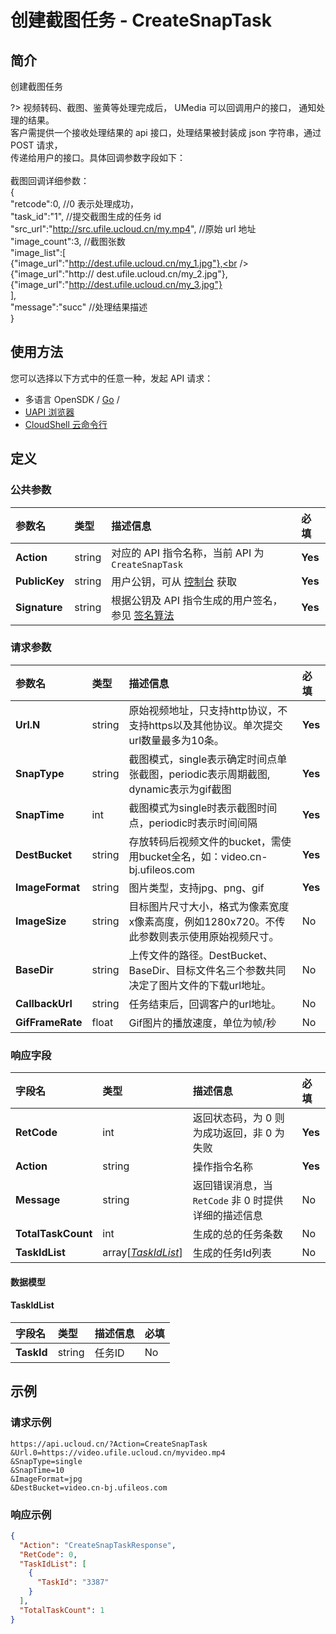 # 创建截图任务 - CreateSnapTask

## 简介

创建截图任务

?> 视频转码、截图、鉴黄等处理完成后， UMedia 可以回调用户的接口， 通知处理的结果。<br />客户需提供一个接收处理结果的 api 接口，处理结果被封装成 json 字符串，通过 POST 请求，<br />传递给用户的接口。具体回调参数字段如下：<br /><br />截图回调详细参数：<br />{<br />"retcode":0, //0 表示处理成功，<br />"task_id":"1", //提交截图生成的任务 id<br />"src_url":"http://src.ufile.ucloud.cn/my.mp4", //原始 url 地址<br />"image_count":3, //截图张数<br />"image_list":[<br />{"image_url":"http://dest.ufile.ucloud.cn/my_1.jpg"},<br />{"image_url":"http:// dest.ufile.ucloud.cn/my_2.jpg"},<br />{"image_url":"http://dest.ufile.ucloud.cn/my_3.jpg"}<br />],<br />"message":"succ" //处理结果描述<br />}




## 使用方法

您可以选择以下方式中的任意一种，发起 API 请求：
- 多语言 OpenSDK / [Go](https://github.com/ucloud/ucloud-sdk-go) /
- [UAPI 浏览器](https://console.ucloud.cn/uapi/detail?id=CreateSnapTask)
- [CloudShell 云命令行](https://shell.ucloud.cn/)


## 定义

### 公共参数

| 参数名 | 类型 | 描述信息 | 必填 |
|:---|:---|:---|:---|
| **Action**     | string  | 对应的 API 指令名称，当前 API 为 `CreateSnapTask`                        | **Yes** |
| **PublicKey**  | string  | 用户公钥，可从 [控制台](https://console.ucloud.cn/uapi/apikey) 获取                                             | **Yes** |
| **Signature**  | string  | 根据公钥及 API 指令生成的用户签名，参见 [签名算法](api/summary/signature.md)  | **Yes** |

### 请求参数

| 参数名 | 类型 | 描述信息 | 必填 |
|:---|:---|:---|:---|
| **Url.N** | string | 原始视频地址，只支持http协议，不支持https以及其他协议。单次提交url数量最多为10条。 |**Yes**|
| **SnapType** | string | 截图模式，single表示确定时间点单张截图，periodic表示周期截图, dynamic表示为gif截图 |**Yes**|
| **SnapTime** | int | 截图模式为single时表示截图时间点，periodic时表示时间间隔 |**Yes**|
| **DestBucket** | string | 存放转码后视频文件的bucket，需使用bucket全名，如：video.cn-bj.ufileos.com |**Yes**|
| **ImageFormat** | string | 图片类型，支持jpg、png、gif |**Yes**|
| **ImageSize** | string | 目标图片尺寸大小，格式为像素宽度x像素高度，例如1280x720。不传此参数则表示使用原始视频尺寸。 |No|
| **BaseDir** | string | 上传文件的路径。DestBucket、BaseDir、目标文件名三个参数共同决定了图片文件的下载url地址。 |No|
| **CallbackUrl** | string | 任务结束后，回调客户的url地址。 |No|
| **GifFrameRate** | float | Gif图片的播放速度，单位为帧/秒 |No|

### 响应字段

| 字段名 | 类型 | 描述信息 | 必填 |
|:---|:---|:---|:---|
| **RetCode** | int | 返回状态码，为 0 则为成功返回，非 0 为失败 |**Yes**|
| **Action** | string | 操作指令名称 |**Yes**|
| **Message** | string | 返回错误消息，当 `RetCode` 非 0 时提供详细的描述信息 |No|
| **TotalTaskCount** | int | 生成的总的任务条数 |No|
| **TaskIdList** | array[[*TaskIdList*](#TaskIdList)] | 生成的任务Id列表 |No|

#### 数据模型


#### TaskIdList

| 字段名 | 类型 | 描述信息 | 必填 |
|:---|:---|:---|:---|
| **TaskId** | string | 任务ID |No|

## 示例

### 请求示例
    
```
https://api.ucloud.cn/?Action=CreateSnapTask
&Url.0=https://video.ufile.ucloud.cn/myvideo.mp4
&SnapType=single
&SnapTime=10
&ImageFormat=jpg
&DestBucket=video.cn-bj.ufileos.com
```

### 响应示例
    
```json
{
  "Action": "CreateSnapTaskResponse",
  "RetCode": 0,
  "TaskIdList": [
    {
      "TaskId": "3387"
    }
  ],
  "TotalTaskCount": 1
}
```





